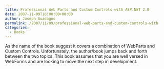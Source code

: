 ```yaml
---
title: Professional Web Parts and Custom Controls with ASP.NET 2.0
date: 2007-11-09T16:00:00+00:00
author: Joseph Guadagno
permalink: /2007/11/09/professional-web-parts-and-custom-controls-with-asp-net-2-0/
categories:
  - Books
---
```

As the name of the book suggest it covers a combination of WebParts and Custom Controls.  Unfortunately, the author/book jumps back and forth between the two topics.  This book assumes that you are well versed in WebForms and are looking to move the next step in development.